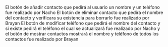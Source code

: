 El botón de añadir contacto que pedirá al usuario un nombre y un teléfono fue realizado por Nacho
El botón de eliminar contacto que  pedirá el nombre del contacto y verificara su existencia para borrarlo fue realizado por Brayan
El botón de modificar teléfono  que pedirá el nombre del contacto y si existe pedirá el teléfono el cual se actualizará fue realizado por Nacho
y el botón de mostrar contactos mostrará el nombre y teléfono de todos los contactos fue realizado por Brayan
